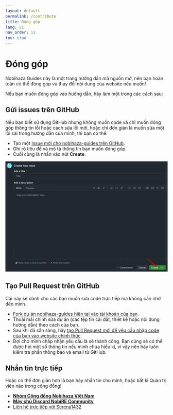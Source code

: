 ```yaml
---
layout: default
permalink: /contribute
title: Đóng góp
lang: vi
nav_order: 13
toc: true
---
```


# Đóng góp

Nobihaza Guides này là một trang hướng dẫn mã nguồn mở, nên bạn hoàn toàn có thể đóng góp và thay đổi nội dung của website nếu muốn!

Nếu bạn muốn đóng góp vào hướng dẫn, hãy làm một trong các cách sau:

## Gửi issues trên GitHub

Nếu bạn biết sử dụng GitHub nhưng không muốn code và chỉ muốn đóng góp thông tin lỗi hoặc cách sửa lỗi mới, hoặc chỉ đơn giản là muốn sửa một lỗi sai trong hướng dẫn của mình, thì bạn có thể:

* Tạo một [Issue mới cho nobihaza-guides trên GitHub](https://github.com/Serena1432/nobihaza-guides/issues/new).
* Ghi rõ tiêu đề và mô tả thông tin bạn muốn đóng góp.
* Cuối cùng là nhấn vào nút **Create**.

![](images/image-45.png)

## Tạo Pull Request trên GitHub

Cái này sẽ dành cho các bạn muốn sửa code trực tiếp mà không cần nhờ đến mình.

* [Fork dự án nobihaza-guides hiện tại vào tài khoản của bạn](https://github.com/Serena1432/nobihaza-guides/fork).
* Thoải mái chỉnh sửa dự án (các tệp tin cài đặt, thiết kế hoặc nội dung hướng dẫn) theo cách của bạn.
* Sau khi đã sẵn sàng, hãy [tạo Pull Request mới để yêu cầu nhập code của bạn vào website chính thức](https://github.com/Serena1432/nobihaza-guides/compare).
* Đợi cho mình chấp nhận yêu cầu là sẽ thành công. Bạn cũng sẽ có thể được hỏi một số thông tin nếu mình chưa hiểu kĩ, vì vậy nên hãy luôn kiểm tra phần thông báo và email từ GitHub.

## Nhắn tin trực tiếp

Hoặc có thể đơn giản hơn là bạn hãy nhắn tin cho mình, hoặc bất kì Quản trị viên nào trong cộng đồng!

* [**Nhóm Cộng đồng Nobihaza Việt Nam**](https://www.facebook.com/groups/nobihazavietnam)
* [**Máy chủ Discord NobiRE Community**](https://discord.gg/QpMuX3gQ5u)
* [Liên hệ trực tiếp với Serena1432](https://s1432.org/contact)